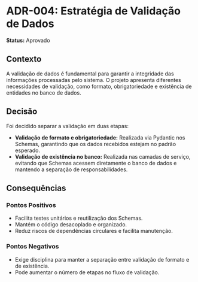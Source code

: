 # ADR-004: Estratégia de Validação de Dados

**Status:** Aprovado

## Contexto

A validação de dados é fundamental para garantir a integridade das informações processadas pelo sistema. O projeto apresenta diferentes necessidades de validação, como formato, obrigatoriedade e existência de entidades no banco de dados.

## Decisão

Foi decidido separar a validação em duas etapas:

- **Validação de formato e obrigatoriedade:** Realizada via Pydantic nos Schemas, garantindo que os dados recebidos estejam no padrão esperado.
- **Validação de existência no banco:** Realizada nas camadas de serviço, evitando que Schemas acessem diretamente o banco de dados e mantendo a separação de responsabilidades.

## Consequências

### Pontos Positivos
- Facilita testes unitários e reutilização dos Schemas.
- Mantém o código desacoplado e organizado.
- Reduz riscos de dependências circulares e facilita manutenção.

### Pontos Negativos
- Exige disciplina para manter a separação entre validação de formato e de existência.
- Pode aumentar o número de etapas no fluxo de validação.
